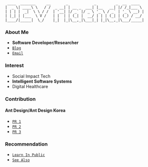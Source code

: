 ```
 ____  _______     __       _            _         _  __  ____  
|  _ \| ____\ \   / /  _ __| | __ _  ___| |__   __| |/ /_|___ \ 
| | | |  _|  \ \ / /  | '__| |/ _` |/ _ \ '_ \ / _` | '_ \ __) |
| |_| | |___  \ V /   | |  | | (_| |  __/ | | | (_| | (_) / __/ 
|____/|_____|  \_/    |_|  |_|\__,_|\___|_| |_|\__,_|\___/_____|  
```

### About Me
- **Software Developer/Researcher**
- [`Blog`](https://rlaehd62.github.io/)
- [`Email`](rlaehd62@gmail.com)

### Interest
- Social Impact Tech
- **Intelligent Software Systems**
- Digital Healthcare

### Contribution
#### Ant Design/Ant Design Korea
- [`PR 1`](https://github.com/ant-design-korea/ant-design/pull/10)
- [`PR 2`](https://github.com/ant-design-korea/ant-design/pull/18)
- [`PR 3`](https://github.com/ant-design/ant-design/pull/51176)

### Recommendation
- [`Learn In Public`](https://velog.io/@kwanwooi/%EA%B3%B5%EA%B0%9C%EC%A0%81%EC%9C%BC%EB%A1%9C-%ED%95%99%EC%8A%B5%ED%95%98%EB%9D%BC)
- [`See Also`](https://learninpublic.org/v1-principles-learn-in-public.pdf)
